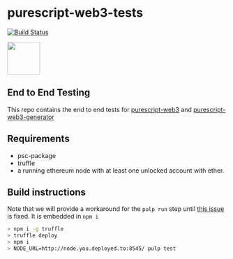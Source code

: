 # purescript-web3-tests

[![Build Status](https://travis-ci.org/f-o-a-m/purescript-web3-tests.svg?branch=travis)](https://travis-ci.org/f-o-a-m/purescript-web3-tests)

<img src=https://github.com/f-o-a-m/purescript-web3/blob/master/purescript-web3-logo.png width="75">

## End to End Testing
This repo contains the end to end tests for [purescript-web3](https://github.com/f-o-a-m/purescript-web3) and [purescript-web3-generator](https://github.com/f-o-a-m/purescript-web3)


## Requirements
- psc-package
- truffle
- a running ethereum node with at least one unlocked account with ether. 

## Build instructions

Note that we will provide a workaround for the `pulp run` step until [this issue](https://github.com/purescript-contrib/pulp/issues/309) is fixed. It is embedded in `npm i`

```bash
> npm i -g truffle
> truffle deploy
> npm i
> NODE_URL=http://node.you.deployed.to:8545/ pulp test
```


